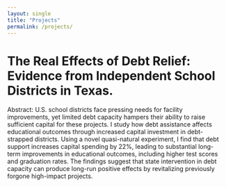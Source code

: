 ```yaml
---
layout: single
title: "Projects"
permalink: /projects/
---
```


# The Real Effects of Debt Relief: Evidence from Independent School Districts in Texas.

Abstract: U.S. school districts face pressing needs for facility improvements, yet limited debt capacity hampers their ability to raise sufficient capital for these projects. I study how debt assistance affects educational outcomes through increased capital investment in debt-strapped districts. Using a novel quasi-natural experiment, I find that debt support increases capital spending by 22%, leading to substantial long-term improvements in educational outcomes, including higher test scores and graduation rates. The findings suggest that state intervention in debt capacity can produce long-run positive effects by revitalizing previously forgone high-impact projects.


